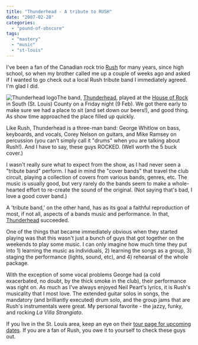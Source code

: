 ```yaml
---
title: "Thunderhead - A tribute to RUSH"
date: "2007-02-28"
categories: 
  - "pound-of-obscure"
tags: 
  - "mastery"
  - "music"
  - "st-louis"
---
```


I've been a fan of the Canadian rock trio [Rush](http://www.rush.com "Rush - The official band website") for many years, since high school, so when my brother called me up a couple of weeks ago and asked if I wanted to go check out a local Rush tribute band I immediately agreed. I'm glad I did.

![Thunderhead logo](images/home_top.jpg "Thunderhead logo")The band, [Thunderhead](http://www.thunderheadrush.com "Thunderhead"), played at the [House of Rock](http://www.stlhouseofrock.com/ "HOUSE OF ROCK: St. Louis' Premier Rock Club") in South (St. Louis) County on a Friday night (9 Feb). We got there early to make sure we had a place to sit (and set down our beers!), and good thing. As show time approached the place filled up quickly.

Like Rush, Thunderhead is a three-man band: George Whitlow on bass, keyboards, and vocals, Corey Nelson on guitars, and Mike Ramsey on percussion (you can't simply call it "drums" when you are talking about Rush!). And I have to say, these guys ROCKED. (Well worth the 5 buck cover.)

I wasn't really sure what to expect from the show, as I had never seen a "tribute band" perform. I had in mind the "cover bands" that travel the club circuit, playing a collection of covers from various bands, genres, etc. The music is usually good, but very rarely do the bands seem to make a whole-hearted effort to re-create the sound of the original. (Not saying that's bad, I love a good cover band.)

A 'tribute band,' on the other hand, has as its goal a faithful reproduction of most, if not all, aspects of a bands music and performance. In that, [Thunderhead](http://www.myspace.com/thunderheadrush "MySpace - Thunderhead") succeeded.

One of the things that became immediately obvious when they started playing was that this wasn't just a bunch of guys that got together on the weekends to play some music. I can only imagine how much time they put into 1) learning the music as individuals, 2) learning the songs as a group, 3) staging the performance (lights, sound, etc), and 4) rehearsal of the whole package.

With the exception of some vocal problems George had (a cold exacerbated, no doubt, by the thick smoke in the club), their performance was right on. As much as I've always enjoyed Neil Peart's lyrics, it is Rush's musicality that I most love. The extended guitar solos in songs, the mandatory (and brilliantly executed) drum solo, and the group jams that are Rush's instrumentals were great. My personal favorite - the jazzy, funky, and rocking _La Villa Strangiato_.

If you live in the St. Louis area, keep an eye on their [tour page for upcoming dates](http://www.thunderheadrush.com/tour.html "Thunderhead - Tour dates"). If you are a fan of Rush, you owe it to yourself to check these guys out.
